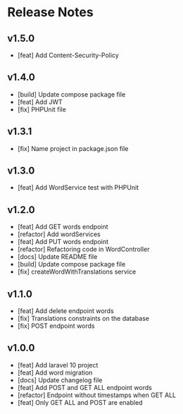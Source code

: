 # Release Notes

## v1.5.0

-   [feat] Add Content-Security-Policy

## v1.4.0

-   [build] Update compose package file
-   [feat] Add JWT
-   [fix] PHPUnit file

## v1.3.1

-   [fix] Name project in package.json file

## v1.3.0

-   [feat] Add WordService test with PHPUnit

## v1.2.0

-   [feat] Add GET words endpoint
-   [refactor] Add wordServices
-   [feat] Add PUT words endpoint
-   [refactor] Refactoring code in WordController
-   [docs] Update README file
-   [build] Update compose package file
-   [fix] createWordWithTranslations service

## v1.1.0

-   [feat] Add delete endpoint words
-   [fix] Translations constraints on the database
-   [fix] POST endpoint words

## v1.0.0

-   [feat] Add laravel 10 project
-   [feat] Add word migration
-   [docs] Update changelog file
-   [feat] Add POST and GET ALL endpoint words
-   [refactor] Endpoint without timestamps when GET ALL
-   [feat] Only GET ALL and POST are enabled
